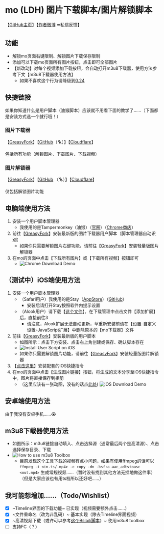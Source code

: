 # mo (LDH) 图片下载脚本/图片解锁脚本

【[GitHub主页](https://github.com/locoda/mo-downloader)】【[作者微博](https://weibo.com/locoda) ⬅️私信反馈】

## 功能

- 解锁mo页面右键限制、解锁图片下载保存限制
- 添加可以下载mo页面所有图片按钮，点击即可全部图片
- 【新改动】对每个视频添加下载按钮，会自动打开m3u8下载器，使用方法参考下文【m3u8下载器使用方法】
  - 如果不喜欢这个行为请降级到[0.24](https://greasyfork.org/scripts/459051?version=1143546)

## 快捷链接

如果你知道什么是用户脚本（油猴脚本）应该就不用看下面的教学了……（下面都是安装方式选一个就行哦！）

### 图片下载器

【[GreasyFork](https://greasyfork.org/scripts/459051)】【[GitHub](https://github.com/locoda/mo-downloader/raw/main/mo-downloder.user.js)（🪜）】【[Cloudflare](https://mo-downloader.pages.dev/mo-downloder.user.js)】

包括所有功能（解锁图片、下载图片、下载视频）

### 图片解锁器

【[GreasyFork](https://greasyfork.org/scripts/459052)】【[GitHub](https://github.com/locoda/mo-downloader/raw/main/mo-img-unlock.user.js) （🪜）】【[Cloudflare](https://mo-downloader.pages.dev/mo-img-unlock.user.js)】

仅包括解锁图片功能

## 电脑端使用方法

1. 安装一个用户脚本管理器
   - 我使用的是Tampermonkey（油猴）（[官网](https://www.tampermonkey.net/)）（[Chrome商店](https://chrome.google.com/webstore/detail/tampermonkey/dhdgffkkebhmkfjojejmpbldmpobfkfo)）
2. 前往【[GreasyFork](https://greasyfork.org/scripts/459051)】安装最新版的图片下载器用户脚本（脚本管理器自动识别）
   - 如果你只需要解锁图片右键功能，请前往【[GreasyFork](https://greasyfork.org/scripts/459052)】安装轻量版图片解锁器
3. 在mo的页面中点击【下载所有图片】或【下载所有视频】按钮即可
   - ![Chrome Download Demo](https://mo-downloader.pages.dev/demos/chrome-download.png)

## （测试中）iOS端使用方法

1. 安装一个用户脚本管理器
   - （Safari用户）我使用的是Stay（[AppStore](https://apps.apple.com/cn/app/stay-%E7%BD%91%E9%A1%B5%E7%BA%AF%E6%B5%8F%E8%A7%88/id1591620171)）（[GitHub](https://github.com/shenruisi/Stay)）
     - 安装后请打开Stay按照软件内提示设置
   - （Alook用户）请下载【[这个文件](https://mo-downloader.pages.dev/mo-downloader.alook)】，在下载管理中点击文件【添加扩展】后，直接前往3
     - 请注意，Alook扩展无法自动更新，草重新安装前请在【设置-自定义设置-JavaScript扩展】中删除原本的【mo下载器】文件
2. 前往【[GreasyFork](https://greasyfork.org/scripts/459051)】安装最新版的用户脚本
   - 如图所示：点击下方安装、点击右上角创建或保存、确认脚本存在
   - ![Install User Script on iOS](https://mo-downloader.pages.dev/demos/iOS-user-script-install.png)
   - 如果你只需要解锁图片功能，请前往【[GreasyFork](https://greasyfork.org/scripts/459052)】安装轻量版图片解锁器
3. 【[点击这里](https://www.icloud.com/shortcuts/bbd0e1dc58ed416f912ebb060beea996)】安装配套的iOS快捷指令
4. 在mo的页面中点击【生成图片链接】按钮，将生成的文本分享至iOS快捷指令中，图片将直接保存到相册
   - （这里应该有一张动图，没有的话点[此处](https://mo-downloader.pages.dev/demos/iOS-download.gif))
   ![iOS Download Demo](https://mo-downloader.pages.dev/demos/iOS-download.gif)

## 安卓端使用方法

由于我没有安卓手机……😭

## m3u8下载器使用方法

- 如图所示：m3u8链接自动填入、点击选择源（通常最后两个是高清源）、点击选择保存目录、下载
- ![How to use m3u8 Toolbox](https://mo-downloader.pages.dev/demos/chrome-m3u8.png)
  - 目前发现这个工具下载的视频有点小问题，如果有使用ffmpeg的话可以 `ffmpeg -i <in.ts/.mp4> -c copy -dn -bsf:a aac_adtstoasc <out.mp4>` 生成常规视频……（暂时没有找到其他方法无损地做这件事）（但是大家应该也有用ts档所以还好吧……）

## 我可能想增加……（Todo/Wishlist）

- [x] ~Timeline界面的下载功能~ 已实现（视频需要额外点击……）
- [x] ~文件重命名（改为非乱码）~ 基本实现（除去Timeline界面视频）
- [x] ~高清视频下载（或许可以参考[这个Bilibili脚本](https://greasyfork.org/scripts/413228)）~ 使用m3u8 toolbox
- [ ] 支持FC（？）
